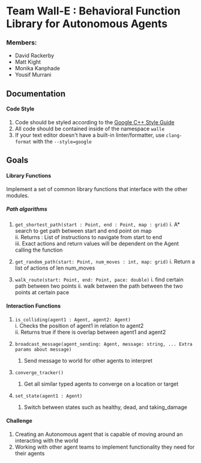 # Team Wall-E : Behavioral Function Library for Autonomous Agents

### Members:

- David Rackerby
- Matt Kight
- Monika Kanphade
- Yousif Murrani

## Documentation

#### Code Style

1. Code should be styled according to the [Google C++ Style
   Guide](https://google.github.io/styleguide/cppguide.html)
2. All code should be contained inside of the namespace `walle`
3. If your text editor doesn't have a built-in linter/formatter, use
   `clang-format` with the `--style=google`

## Goals

#### Library Functions

Implement a set of common library functions that interface with the other
modules.

##### Path algorithms

1. `get_shortest_path(start : Point, end : Point, map : grid)`
   i. A* search to get path between start and end point on map  
   ii. Returns : List of instructions to navigate from start to end  
   iii. Exact actions and return values will be dependent on the Agent calling
   the function

2. `get_random_path(start: Point, num_moves : int, map: grid)`
   i. Return a list of actions of len num_moves

3. `walk_route(start: Point, end: Point, pace: double)`
   i. find certain path between two points
   ii. walk between the path between the two points at certain pace

#### Interaction Functions

1. `is_colliding(agent1 : Agent, agent2: Agent)`  
   i. Checks the position of agent1 in relation to agent2   
   ii. Returns true if there is overlap between agent1 and agent2

2. `broadcast_message(agent_sending: Agent, message: string, ... Extra params about message)`
    1. Send message to world for other agents to interpret
3. `converge_tracker()`
    1. Get all similar typed agents to converge on a location or target

4. `set_state(agent1 : Agent)`
    1. Switch between states such as healthy, dead, and taking_damage

#### Challenge

1. Creating an Autonomous agent that is capable of moving around an interacting
   with the world
2. Working with other agent teams to implement functionality they need for their agents
